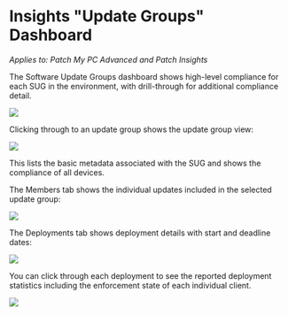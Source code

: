 # Insights "Update Groups" Dashboard

_Applies to: Patch My PC Advanced and Patch Insights_

The Software Update Groups dashboard shows high-level compliance for each SUG in the environment, with drill-through for additional compliance detail.

![](../../../_images/image%20%281033%29.png%20"Software%20Updates%20Dashboard")

Clicking through to an update group shows the update group view:

![](../../../_images/image%20%281034%29.png%20"Software%20Update%20Group%20view")

This lists the basic metadata associated with the SUG and shows the compliance of all devices.

The Members tab shows the individual updates included in the selected update group:

![](../../../_images/image%20%281035%29.png%20"The%20Members%20tab")

The Deployments tab shows deployment details with start and deadline dates:

![](../../../_images/image%20%281036%29.png%20"Deployments%20tab")

You can click through each deployment to see the reported deployment statistics including the enforcement state of each individual client.

![](../../../_images/image%20%281037%29.png%20"SUG%20Deployment%20detail")
